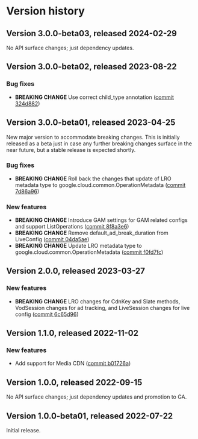 # Version history

## Version 3.0.0-beta03, released 2024-02-29

No API surface changes; just dependency updates.

## Version 3.0.0-beta02, released 2023-08-22

### Bug fixes

- **BREAKING CHANGE** Use correct child_type annotation ([commit 324d882](https://github.com/googleapis/google-cloud-dotnet/commit/324d882b5e6fbf7a193d5c953ba169b6e05afbcc))

## Version 3.0.0-beta01, released 2023-04-25

New major version to accommodate breaking changes. This is initially
released as a beta just in case any further breaking changes surface in
the near future, but a stable release is expected shortly.

### Bug fixes

- **BREAKING CHANGE** Roll back the changes that update of LRO metadata type to google.cloud.common.OperationMetadata ([commit 7d86a96](https://github.com/googleapis/google-cloud-dotnet/commit/7d86a961bff38233446be69ceba2f8966634e721))

### New features

- **BREAKING CHANGE** Introduce GAM settings for GAM related configs and support ListOperations ([commit 8f8a3e6](https://github.com/googleapis/google-cloud-dotnet/commit/8f8a3e6c07531ca3d947a1a47d0e1598b2e8226b))
- **BREAKING CHANGE** Remove default_ad_break_duration from LiveConfig ([commit 04da5ae](https://github.com/googleapis/google-cloud-dotnet/commit/04da5aee708a10f38ca26781bf92f66fdece8145))
- **BREAKING CHANGE** Update LRO metadata type to google.cloud.common.OperationMetadata ([commit f0fd7fc](https://github.com/googleapis/google-cloud-dotnet/commit/f0fd7fc2ed620ed39d14488062f851003da912b1))

## Version 2.0.0, released 2023-03-27

### New features

- **BREAKING CHANGE** LRO changes for CdnKey and Slate methods, VodSession changes for ad tracking, and LiveSession changes for live config ([commit 6c65d96](https://github.com/googleapis/google-cloud-dotnet/commit/6c65d964be25a0135294cc66acc5ec904ec782cf))

## Version 1.1.0, released 2022-11-02

### New features

- Add support for Media CDN ([commit b01726a](https://github.com/googleapis/google-cloud-dotnet/commit/b01726adc197f0b04aa9b2e24762b905732f3d1c))

## Version 1.0.0, released 2022-09-15

No API surface changes; just dependency updates and promotion to GA.

## Version 1.0.0-beta01, released 2022-07-22

Initial release.
